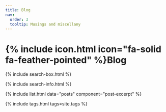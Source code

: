 ```yaml
---
title: Blog
nav:
  order: 3
  tooltip: Musings and miscellany
---
```


# {% include icon.html icon="fa-solid fa-feather-pointed" %}Blog

{% include search-box.html %}

{% include search-info.html %}

{% include list.html data="posts" component="post-excerpt" %}

{% include tags.html tags=site.tags %}
